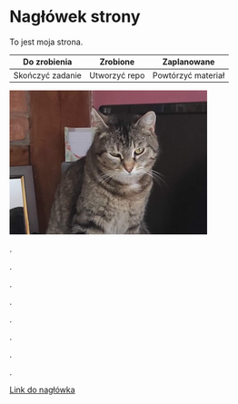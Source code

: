 # Nagłówek strony

To jest moja strona. 

|Do zrobienia|Zrobione|Zaplanowane|
|:----------:|:------:|:---------:|
|Skończyć zadanie|Utworzyć repo|Powtórzyć materiał|

![a cat](IMG_0795.1.PNG)

.

.

.

.

.

.

.

.

[Link do nagłówka](#Nagłówek)
